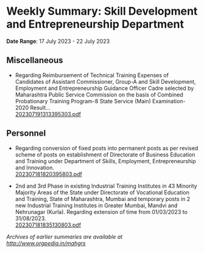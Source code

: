 # Weekly Summary: Skill Development and Entrepreneurship Department

**Date Range**: 17 July 2023 - 22 July 2023


## Miscellaneous
- Regarding Reimbursement of Technical Training Expenses of Candidates of Assistant Commissioner, Group-A and Skill Development, Employment and Entrepreneurship Guidance Officer Cadre selected by Maharashtra Public Service Commission on the basis of Combined Probationary Training Program-8 State Service (Main) Examination-2020 Result...\
  [202307191313395303.pdf](https://gr.maharashtra.gov.in/Site/Upload/Government%20Resolutions/English/202307191313395303.pdf)

## Personnel
- Regarding conversion of fixed posts into permanent posts as per revised scheme of posts on establishment of Directorate of Business Education and Training under Department of Skills, Employment, Entrepreneurship and Innovation.\
  [202307181820395803.pdf](https://gr.maharashtra.gov.in/Site/Upload/Government%20Resolutions/English/202307181820395803.pdf)

- 2nd and 3rd Phase in existing Industrial Training Institutes in 43 Minority Majority Areas of the State under Directorate of Vocational Education and Training, State of Maharashtra, Mumbai and temporary posts in 2 new Industrial Training Institutes in Greater Mumbai, Mandvi and Nehrunagar (Kurla). Regarding extension of time from 01/03/2023 to 31/08/2023.\
  [202307181835130803.pdf](https://gr.maharashtra.gov.in/Site/Upload/Government%20Resolutions/English/202307181835130803.pdf)


*Archives of earlier summaries are available at http://www.orgpedia.in/mahgrs*
